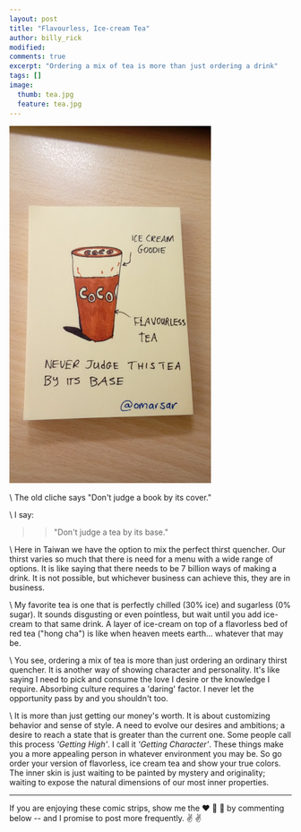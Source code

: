 ```yaml
---
layout: post
title: "Flavourless, Ice-cream Tea"
author: billy_rick
modified:
comments: true
excerpt: "Ordering a mix of tea is more than just ordering a drink"
tags: []
image:
  thumb: tea.jpg
  feature: tea.jpg
---
```


![alt text](https://github.com/omarsar/omarsar.github.io/blob/master/images/tea.jpg?raw=true "rotation dilemma")

\\
The old cliche says "Don't judge a book by its cover."

\\
I say:

>> "Don't judge a tea by its base."

\\
Here in Taiwan we have the option to mix the perfect thirst quencher. Our thirst varies so much that there is need for a menu with a wide range of options. It is like saying that there needs to be 7 billion ways of making a drink. It is not possible, but whichever business can achieve this, they are in business.

\\
My favorite tea is one that is perfectly chilled (30% ice) and sugarless (0% sugar). It sounds disgusting or even pointless, but wait until you add ice-cream to that same drink. A layer of ice-cream on top of a flavorless bed of red tea ("hong cha") is like when heaven meets earth... whatever that may be.

\\
You see, ordering a mix of tea is more than just ordering an ordinary thirst quencher. It is another way of showing character and personality. It's like saying I need to pick and consume the love I desire or the knowledge I require. Absorbing culture requires a 'daring' factor. I never let the opportunity pass by and you shouldn't too.

\\
It is more than just getting our money's worth. It is about customizing behavior and sense of style. A need to evolve our desires and ambitions; a desire to reach a state that is greater than the current one. Some people call this process *'Getting High'*. I call it *'Getting Character'*. These things make you a more appealing person in whatever environment you may be. So go order your version of flavorless, ice cream tea and show your true colors. The inner skin is just waiting to be painted by mystery and originality; waiting to expose the natural dimensions of our most inner properties.


---
If you are enjoying these comic strips, show me the :heart: :blue_heart: :green_heart: by commenting below -- and I promise to post more frequently. :v: :v:
